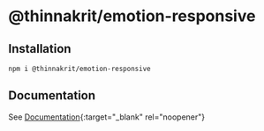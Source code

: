 # @thinnakrit/emotion-responsive

## Installation

```
npm i @thinnakrit/emotion-responsive
```

## Documentation

See [Documentation](https://emotion-responsive.vercel.app){:target="_blank" rel="noopener"}


